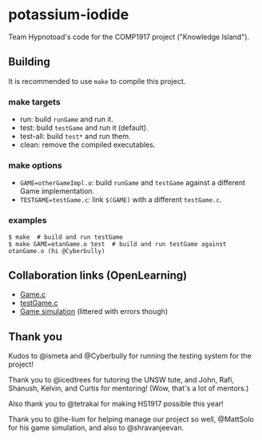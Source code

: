 potassium-iodide
===============

Team Hypnotoad's code for the COMP1917 project ("Knowledge Island").

## Building
It is recommended to use `make` to compile this project.

### make targets
* run: build `runGame` and run it.
* test: build `testGame` and run it (default).
* test-all: build `test*` and run them.
* clean: remove the compiled executables.

### make options
* `GAME=otherGameImpl.o`: build `runGame` and `testGame` against a different Game implementation.
* `TESTGAME=testGame.c`: link `$(GAME)` with a different `testGame.c`.

### examples
```
$ make  # build and run testGame
$ make GAME=otanGame.o test  # build and run testGame against otanGame.o (hi @Cyberbully)
```

## Collaboration links (OpenLearning)
* [Game.c](https://www.openlearning.com/courses/99luftballons/Cohorts/ClassOf2014/Groups/ShravanMatthewDavidDominic/Structgame)
* [testGame.c](https://www.openlearning.com/courses/99luftballons/Cohorts/ClassOf2014/Groups/ShravanMatthewDavidDominic/TestgameCCollaboration)
* [Game simulation](https://www.openlearning.com/courses/99luftballons/Cohorts/ClassOf2014/Groups/ShravanMatthewDavidDominic/GamesSimulated/Game1) (littered with errors though)

## Thank you
Kudos to @ismeta and @Cyberbully for running the testing system for the project!

Thank you to @icedtrees for tutoring the UNSW tute, and John, Rafi, Shanush, Kelvin, and Curtis for mentoring! (Wow, that's a lot of mentors.)

Also thank you to @tetrakai for making HS1917 possible this year!

Thank you to @he-lium for helping manage our project so well, @MattSolo for his game simulation, and also to @shravanjeevan.
